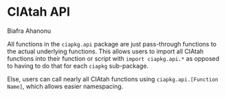 # CIAtah API

Biafra Ahanonu

All functions in the `ciapkg.api` package are just pass-through functions to the actual underlying functions. This allows users to import all CIAtah functions into their function or script with `import ciapkg.api.*` as opposed to having to do that for each `ciapkg` sub-package.

Else, users can call nearly all CIAtah functions using `ciapkg.api.[Function Name]`, which allows easier namespacing.